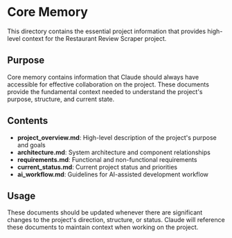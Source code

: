# Core Memory

This directory contains the essential project information that provides high-level context for the Restaurant Review Scraper project.

## Purpose

Core memory contains information that Claude should always have accessible for effective collaboration on the project. These documents provide the fundamental context needed to understand the project's purpose, structure, and current state.

## Contents

- **project_overview.md**: High-level description of the project's purpose and goals
- **architecture.md**: System architecture and component relationships
- **requirements.md**: Functional and non-functional requirements
- **current_status.md**: Current project status and priorities
- **ai_workflow.md**: Guidelines for AI-assisted development workflow

## Usage

These documents should be updated whenever there are significant changes to the project's direction, structure, or status. Claude will reference these documents to maintain context when working on the project.